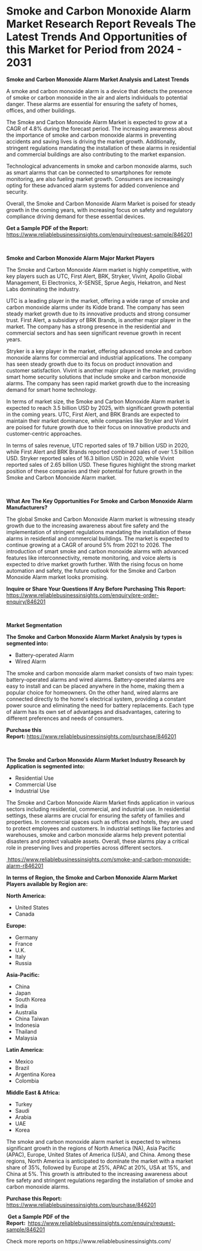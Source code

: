 <p><h1>Smoke and Carbon Monoxide Alarm Market Research Report Reveals The Latest Trends And Opportunities of this Market for Period from 2024 - 2031</h1></p><p><strong>Smoke and Carbon Monoxide Alarm Market Analysis and Latest Trends</strong></p>
<p><p>A smoke and carbon monoxide alarm is a device that detects the presence of smoke or carbon monoxide in the air and alerts individuals to potential danger. These alarms are essential for ensuring the safety of homes, offices, and other buildings.</p><p>The Smoke and Carbon Monoxide Alarm Market is expected to grow at a CAGR of 4.8% during the forecast period. The increasing awareness about the importance of smoke and carbon monoxide alarms in preventing accidents and saving lives is driving the market growth. Additionally, stringent regulations mandating the installation of these alarms in residential and commercial buildings are also contributing to the market expansion.</p><p>Technological advancements in smoke and carbon monoxide alarms, such as smart alarms that can be connected to smartphones for remote monitoring, are also fueling market growth. Consumers are increasingly opting for these advanced alarm systems for added convenience and security.</p><p>Overall, the Smoke and Carbon Monoxide Alarm Market is poised for steady growth in the coming years, with increasing focus on safety and regulatory compliance driving demand for these essential devices.</p></p>
<p><strong>Get a Sample PDF of the Report:&nbsp;</strong> <a href="https://www.reliablebusinessinsights.com/enquiry/request-sample/846201">https://www.reliablebusinessinsights.com/enquiry/request-sample/846201</a></p>
<p>&nbsp;</p>
<p><strong>Smoke and Carbon Monoxide Alarm Major Market Players</strong></p>
<p><p>The Smoke and Carbon Monoxide Alarm market is highly competitive, with key players such as UTC, First Alert, BRK, Stryker, Vivint, Apollo Global Management, Ei Electronics, X-SENSE, Sprue Aegis, Hekatron, and Nest Labs dominating the industry. </p><p>UTC is a leading player in the market, offering a wide range of smoke and carbon monoxide alarms under its Kidde brand. The company has seen steady market growth due to its innovative products and strong consumer trust. First Alert, a subsidiary of BRK Brands, is another major player in the market. The company has a strong presence in the residential and commercial sectors and has seen significant revenue growth in recent years.</p><p>Stryker is a key player in the market, offering advanced smoke and carbon monoxide alarms for commercial and industrial applications. The company has seen steady growth due to its focus on product innovation and customer satisfaction. Vivint is another major player in the market, providing smart home security solutions that include smoke and carbon monoxide alarms. The company has seen rapid market growth due to the increasing demand for smart home technology.</p><p>In terms of market size, the Smoke and Carbon Monoxide Alarm market is expected to reach 3.5 billion USD by 2025, with significant growth potential in the coming years. UTC, First Alert, and BRK Brands are expected to maintain their market dominance, while companies like Stryker and Vivint are poised for future growth due to their focus on innovative products and customer-centric approaches. </p><p>In terms of sales revenue, UTC reported sales of 19.7 billion USD in 2020, while First Alert and BRK Brands reported combined sales of over 1.5 billion USD. Stryker reported sales of 16.3 billion USD in 2020, while Vivint reported sales of 2.65 billion USD. These figures highlight the strong market position of these companies and their potential for future growth in the Smoke and Carbon Monoxide Alarm market.</p></p>
<p>&nbsp;</p>
<p><strong>What Are The Key Opportunities For Smoke and Carbon Monoxide Alarm Manufacturers?</strong></p>
<p><p>The global Smoke and Carbon Monoxide Alarm market is witnessing steady growth due to the increasing awareness about fire safety and the implementation of stringent regulations mandating the installation of these alarms in residential and commercial buildings. The market is expected to continue growing at a CAGR of around 5% from 2021 to 2026. The introduction of smart smoke and carbon monoxide alarms with advanced features like interconnectivity, remote monitoring, and voice alerts is expected to drive market growth further. With the rising focus on home automation and safety, the future outlook for the Smoke and Carbon Monoxide Alarm market looks promising.</p></p>
<p><strong>Inquire or Share Your Questions If Any Before Purchasing This Report:</strong> <a href="https://www.reliablebusinessinsights.com/enquiry/pre-order-enquiry/846201">https://www.reliablebusinessinsights.com/enquiry/pre-order-enquiry/846201</a></p>
<p>&nbsp;</p>
<p><strong>Market Segmentation</strong></p>
<p><strong>The Smoke and Carbon Monoxide Alarm Market Analysis by types is segmented into:</strong></p>
<p><ul><li>Battery-operated Alarm</li><li>Wired Alarm</li></ul></p>
<p><p>The smoke and carbon monoxide alarm market consists of two main types: battery-operated alarms and wired alarms. Battery-operated alarms are easy to install and can be placed anywhere in the home, making them a popular choice for homeowners. On the other hand, wired alarms are connected directly to the home's electrical system, providing a constant power source and eliminating the need for battery replacements. Each type of alarm has its own set of advantages and disadvantages, catering to different preferences and needs of consumers.</p></p>
<p><strong>Purchase this Report:&nbsp;</strong><a href="https://www.reliablebusinessinsights.com/purchase/846201">https://www.reliablebusinessinsights.com/purchase/846201</a></p>
<p>&nbsp;</p>
<p><strong>The Smoke and Carbon Monoxide Alarm Market Industry Research by Application is segmented into:</strong></p>
<p><ul><li>Residential Use</li><li>Commercial Use</li><li>Industrial Use</li></ul></p>
<p><p>The Smoke and Carbon Monoxide Alarm Market finds application in various sectors including residential, commercial, and industrial use. In residential settings, these alarms are crucial for ensuring the safety of families and properties. In commercial spaces such as offices and hotels, they are used to protect employees and customers. In industrial settings like factories and warehouses, smoke and carbon monoxide alarms help prevent potential disasters and protect valuable assets. Overall, these alarms play a critical role in preserving lives and properties across different sectors.</p></p>
<p><a href="https://www.reliablebusinessinsights.com/smoke-and-carbon-monoxide-alarm-r846201">&nbsp;https://www.reliablebusinessinsights.com/smoke-and-carbon-monoxide-alarm-r846201</a></p>
<p><strong>In terms of Region, the Smoke and Carbon Monoxide Alarm Market Players available by Region are:</strong></p>
<p>
    <p> <strong> North America: </strong>
        <ul>
            <li>United States</li>
            <li>Canada</li>
        </ul>
        </p> 
    <p> <strong> Europe: </strong>
        <ul>
            <li>Germany</li>
            <li>France</li>
            <li>U.K.</li>
            <li>Italy</li>
            <li>Russia</li>
        </ul>
        </p> 
    <p> <strong> Asia-Pacific: </strong>
        <ul>
            <li>China</li>
            <li>Japan</li>
            <li>South Korea</li>
            <li>India</li>
            <li>Australia</li>
            <li>China Taiwan</li>
            <li>Indonesia</li>
            <li>Thailand</li>
            <li>Malaysia</li>
        </ul>
        </p> 
    <p> <strong> Latin America: </strong>
        <ul>
            <li>Mexico</li>
            <li>Brazil</li>
            <li>Argentina Korea</li>
            <li>Colombia</li>
        </ul>
        </p> 
    <p> <strong> Middle East & Africa: </strong>
        <ul>
            <li>Turkey</li>
            <li>Saudi</li>
            <li>Arabia</li>
            <li>UAE</li>
            <li>Korea</li>
        </ul>
    </p>
    </p>
<p><p>The smoke and carbon monoxide alarm market is expected to witness significant growth in the regions of North America (NA), Asia Pacific (APAC), Europe, United States of America (USA), and China. Among these regions, North America is anticipated to dominate the market with a market share of 35%, followed by Europe at 25%, APAC at 20%, USA at 15%, and China at 5%. This growth is attributed to the increasing awareness about fire safety and stringent regulations regarding the installation of smoke and carbon monoxide alarms.</p></p>
<p><strong>Purchase this Report: </strong><a href="https://www.reliablebusinessinsights.com/purchase/846201">https://www.reliablebusinessinsights.com/purchase/846201</a></p>
<p>&nbsp;<strong>Get a Sample PDF of the Report:&nbsp;&nbsp;</strong><a href="https://www.reliablebusinessinsights.com/enquiry/request-sample/846201">https://www.reliablebusinessinsights.com/enquiry/request-sample/846201</a></p>
<p><strong></strong></p>
<p>Check more reports on https://www.reliablebusinessinsights.com/</p>